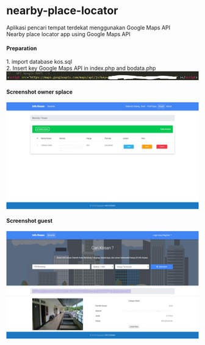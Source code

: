 # nearby-place-locator
Aplikasi pencari tempat terdekat menggunakan Google Maps API<br>
Nearby place locator app using Google Maps API

<h4>Preparation</h4>
1. import database kos.sql <br>
2. Insert key Google Maps API in index.php and bodata.php
<img src="api.PNG">

<h4>Screenshot owner splace</h4>
<img src="screencapture-2.png">
<h4>Screenshot guest</h4>
<img src="screencapture.png">
